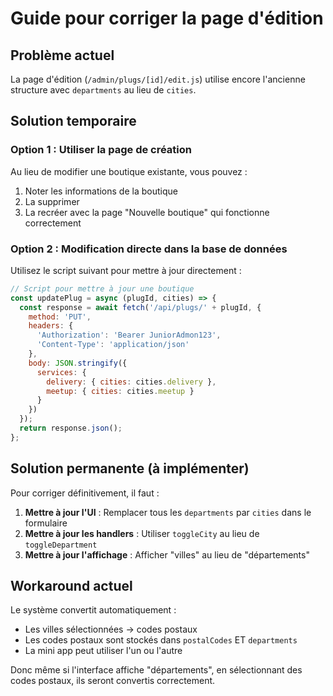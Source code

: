 # Guide pour corriger la page d'édition

## Problème actuel
La page d'édition (`/admin/plugs/[id]/edit.js`) utilise encore l'ancienne structure avec `departments` au lieu de `cities`.

## Solution temporaire

### Option 1 : Utiliser la page de création
Au lieu de modifier une boutique existante, vous pouvez :
1. Noter les informations de la boutique
2. La supprimer
3. La recréer avec la page "Nouvelle boutique" qui fonctionne correctement

### Option 2 : Modification directe dans la base de données
Utilisez le script suivant pour mettre à jour directement :

```javascript
// Script pour mettre à jour une boutique
const updatePlug = async (plugId, cities) => {
  const response = await fetch('/api/plugs/' + plugId, {
    method: 'PUT',
    headers: {
      'Authorization': 'Bearer JuniorAdmon123',
      'Content-Type': 'application/json'
    },
    body: JSON.stringify({
      services: {
        delivery: { cities: cities.delivery },
        meetup: { cities: cities.meetup }
      }
    })
  });
  return response.json();
};
```

## Solution permanente (à implémenter)

Pour corriger définitivement, il faut :

1. **Mettre à jour l'UI** : Remplacer tous les `departments` par `cities` dans le formulaire
2. **Mettre à jour les handlers** : Utiliser `toggleCity` au lieu de `toggleDepartment`
3. **Mettre à jour l'affichage** : Afficher "villes" au lieu de "départements"

## Workaround actuel

Le système convertit automatiquement :
- Les villes sélectionnées → codes postaux
- Les codes postaux sont stockés dans `postalCodes` ET `departments`
- La mini app peut utiliser l'un ou l'autre

Donc même si l'interface affiche "départements", en sélectionnant des codes postaux, ils seront convertis correctement.